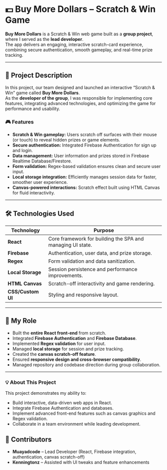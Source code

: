 # 💵 Buy More Dollars – Scratch & Win Game

**Buy More Dollars** is a Scratch & Win web game built as a **group project**, where I served as the **lead developer**.  
The app delivers an engaging, interactive scratch-card experience, combining secure authentication, smooth gameplay, and real-time prize tracking.

---

## 📝 Project Description

In this project, our team designed and launched an interactive “Scratch & Win” game called **Buy More Dollars**.  
As the **developer of the group**, I was responsible for implementing core features, integrating advanced technologies, and optimizing the game for performance and usability.

### 🎮 Features
- **Scratch & Win gameplay:** Users scratch off surfaces with their mouse (or touch) to reveal hidden prizes or game elements.
- **Secure authentication:** Integrated Firebase Authentication for sign up and login.
- **Data management:** User information and prizes stored in Firebase Realtime Database/Firestore.
- **Form validation:** Regex-based validation ensures clean and secure user input.
- **Local storage integration:** Efficiently manages session data for faster, smoother user experience.
- **Canvas-powered interactions:** Scratch effect built using HTML Canvas for fluid interactivity.

---

## 🛠️ Technologies Used

| Technology        | Purpose                                                                 |
|-------------------|-------------------------------------------------------------------------|
| **React**         | Core framework for building the SPA and managing UI state.              |
| **Firebase**      | Authentication, user data, and prize storage.                          |
| **Regex**         | Form validation and data sanitization.                                  |
| **Local Storage** | Session persistence and performance improvements.                      |
| **HTML Canvas**   | Scratch-off interactivity and game rendering.                           |
| **CSS/Custom UI** | Styling and responsive layout.                                          |

---

## 👤 My Role

- Built the **entire React front-end** from scratch.
- Integrated **Firebase Authentication** and **Firebase Database**.
- Implemented **Regex validation** for user input.
- Managed **local storage** for session and prize tracking.
- Created the **canvas scratch-off feature**.
- Ensured **responsive design and cross-browser compatibility**.
- Managed repository and codebase direction during group collaboration.



---

### 💡 About This Project  
This project demonstrates my ability to:
- Build interactive, data-driven web apps in React.
- Integrate Firebase Authentication and databases.
- Implement advanced front-end features such as canvas graphics and Regex validation.
- Collaborate in a team environment while leading development.

## 👥 Contributors
- **Muayadcode** – Lead Developer (React, Firebase integration, authentication, canvas scratch-off)
- **Kenningtonz** – Assisted with UI tweaks and feature enhancements
